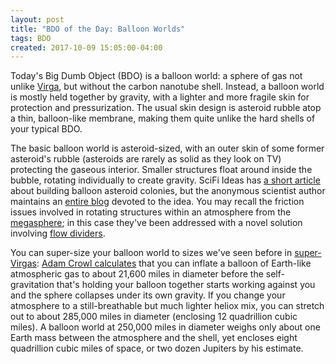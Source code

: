 ```yaml
---
layout: post
title: "BDO of the Day: Balloon Worlds"
tags: BDO
created: 2017-10-09 15:05:00-04:00
---
```

Today's Big Dumb Object (BDO) is a balloon world: a sphere of gas not unlike [Virga](/blog/2017/09/19/virga/), but without the carbon nanotube shell.  Instead, a balloon world is mostly held together by gravity, with a lighter and more fragile skin for protection and pressurization.  The usual skin design is asteroid rubble atop a thin, balloon-like membrane, making them quite unlike the hard shells of your typical BDO.

The basic balloon world is asteroid-sized, with an outer skin of some former asteroid's rubble (asteroids are rarely as solid as they look on TV) protecting the gaseous interior.  Smaller structures float around inside the bubble, rotating individually to create gravity.  SciFi Ideas has [a short article](http://www.scifiideas.com/science-2/colonizing-asteroid-cores/) about building balloon asteroid colonies, but the anonymous scientist author maintains an [entire blog](http://gravitationalballoon.blogspot.com/) devoted to the idea.  You may recall the friction issues involved in rotating structures within an atmosphere from the [megasphere](/blog/2017/09/28/megasphere/); in this case they've been addressed with a novel solution involving [flow dividers](http://gravitationalballoon.blogspot.com/2013/03/introduction-to-gravity-balloon.html).

You can super-size your balloon world to sizes we've seen before in [super-Virgas](/blog/2017/09/19/virga/):  [Adam Crowl calculates](http://crowlspace.com/?p=82) that you can inflate a balloon of Earth-like atmospheric gas to about 21,600 miles in diameter before the self-gravitation that's holding your balloon together starts working against you and the sphere collapses under its own gravity.  If you change your atmosphere to a still-breathable but much lighter heliox mix, you can stretch out to about 285,000 miles in diameter (enclosing 12 quadrillion cubic miles).  A balloon world at 250,000 miles in diameter weighs only about one Earth mass between the atmosphere and the shell, yet encloses eight quadrillion cubic miles of space, or two dozen Jupiters by his estimate.

